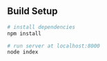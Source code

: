 ## Build Setup

``` bash
# install dependencies
npm install

# run server at localhost:8000
node index
```
